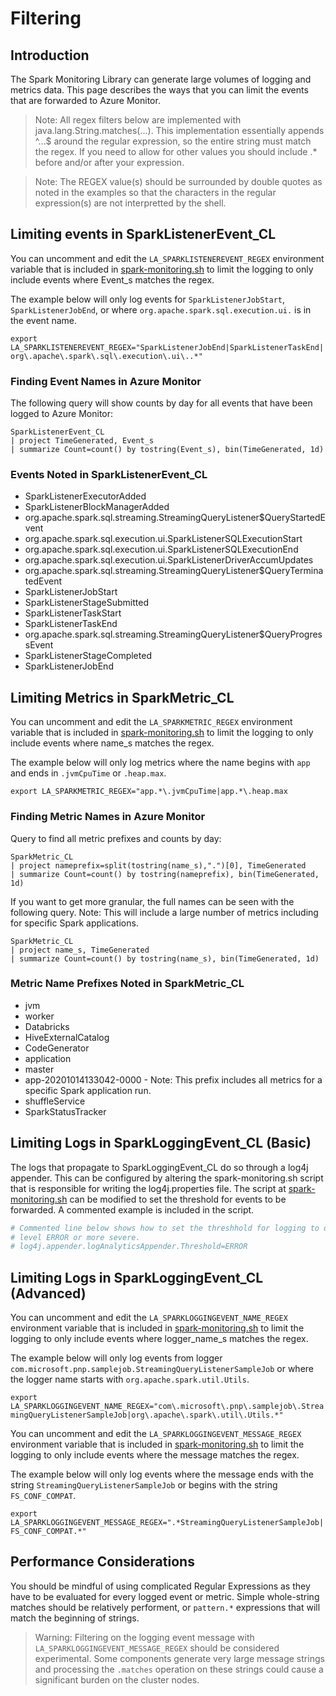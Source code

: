 # Filtering

## Introduction

The Spark Monitoring Library can generate large volumes of logging and metrics data.  This page describes the ways that you can limit the events that are forwarded to Azure Monitor.

> Note: All regex filters below are implemented with java.lang.String.matches(...). This implementation essentially appends ^...$ around the regular expression, so the entire string must match the regex.  If you need to allow for other values you should include .* before and/or after your expression.

> Note: The REGEX value(s) should be surrounded by double quotes as noted in the examples so that the characters in the regular expression(s) are not interpretted by the shell.

## Limiting events in SparkListenerEvent_CL

You can uncomment and edit the `LA_SPARKLISTENEREVENT_REGEX` environment variable that is included in [spark-monitoring.sh](../src/spark-listeners/scripts/spark-monitoring.sh) to limit the logging to only include events where Event_s matches the regex.

The example below will only log events for `SparkListenerJobStart`, `SparkListenerJobEnd`, or where `org.apache.spark.sql.execution.ui.` is in the event name.

`export LA_SPARKLISTENEREVENT_REGEX="SparkListenerJobEnd|SparkListenerTaskEnd|org\.apache\.spark\.sql\.execution\.ui\..*"`

### Finding Event Names in Azure Monitor

The following query will show counts by day for all events that have been logged to Azure Monitor:
```kusto
SparkListenerEvent_CL
| project TimeGenerated, Event_s
| summarize Count=count() by tostring(Event_s), bin(TimeGenerated, 1d)
```

### Events Noted in SparkListenerEvent_CL

* SparkListenerExecutorAdded
* SparkListenerBlockManagerAdded
* org.apache.spark.sql.streaming.StreamingQueryListener$QueryStartedEvent
* org.apache.spark.sql.execution.ui.SparkListenerSQLExecutionStart
* org.apache.spark.sql.execution.ui.SparkListenerSQLExecutionEnd
* org.apache.spark.sql.execution.ui.SparkListenerDriverAccumUpdates
* org.apache.spark.sql.streaming.StreamingQueryListener$QueryTerminatedEvent
* SparkListenerJobStart
* SparkListenerStageSubmitted
* SparkListenerTaskStart
* SparkListenerTaskEnd
* org.apache.spark.sql.streaming.StreamingQueryListener$QueryProgressEvent
* SparkListenerStageCompleted
* SparkListenerJobEnd

## Limiting Metrics in SparkMetric_CL

You can uncomment and edit the `LA_SPARKMETRIC_REGEX` environment variable that is included in [spark-monitoring.sh](../src/spark-listeners/scripts/spark-monitoring.sh) to limit the logging to only include events where name_s matches the regex.

The example below will only log metrics where the name begins with `app` and ends in `.jvmCpuTime` or `.heap.max`.

`export LA_SPARKMETRIC_REGEX="app.*\.jvmCpuTime|app.*\.heap.max`

### Finding Metric Names in Azure Monitor

Query to find all metric prefixes and counts by day:

```kusto
SparkMetric_CL
| project nameprefix=split(tostring(name_s),".")[0], TimeGenerated
| summarize Count=count() by tostring(nameprefix), bin(TimeGenerated, 1d)
```
If you want to get more granular, the full names can be seen with the following query. Note: This will include a large number of metrics including for specific Spark applications.

```kusto
SparkMetric_CL
| project name_s, TimeGenerated
| summarize Count=count() by tostring(name_s), bin(TimeGenerated, 1d)
```

### Metric Name Prefixes Noted in SparkMetric_CL

* jvm
* worker
* Databricks
* HiveExternalCatalog
* CodeGenerator
* application
* master
* app-20201014133042-0000 - Note: This prefix includes all metrics for a specific Spark application run.
* shuffleService
* SparkStatusTracker

## Limiting Logs in SparkLoggingEvent_CL (Basic)

The logs that propagate to SparkLoggingEvent_CL do so through a log4j appender.  This can be configured by altering the spark-monitoring.sh script that is responsible for writing the log4j.properties file. The script at [spark-monitoring.sh](../src/spark-listeners/scripts/spark-monitoring.sh) can be modified to set the threshold for events to be forwarded.  A commented example is included in the script.

```bash
# Commented line below shows how to set the threshhold for logging to only capture events that are
# level ERROR or more severe.
# log4j.appender.logAnalyticsAppender.Threshold=ERROR
```

## Limiting Logs in SparkLoggingEvent_CL (Advanced)

You can uncomment and edit the `LA_SPARKLOGGINGEVENT_NAME_REGEX` environment variable that is included in [spark-monitoring.sh](../src/spark-listeners/scripts/spark-monitoring.sh) to limit the logging to only include events where logger_name_s matches the regex.

The example below will only log events from logger `com.microsoft.pnp.samplejob.StreamingQueryListenerSampleJob` or where the logger name starts with `org.apache.spark.util.Utils`.

`export LA_SPARKLOGGINGEVENT_NAME_REGEX="com\.microsoft\.pnp\.samplejob\.StreamingQueryListenerSampleJob|org\.apache\.spark\.util\.Utils.*"`

You can uncomment and edit the `LA_SPARKLOGGINGEVENT_MESSAGE_REGEX` environment variable that is included in [spark-monitoring.sh](../src/spark-listeners/scripts/spark-monitoring.sh) to limit the logging to only include events where the message matches the regex.

The example below will only log events where the message ends with the string `StreamingQueryListenerSampleJob` or begins with the string `FS_CONF_COMPAT`.

`export LA_SPARKLOGGINGEVENT_MESSAGE_REGEX=".*StreamingQueryListenerSampleJob|FS_CONF_COMPAT.*"`

## Performance Considerations

You should be mindful of using complicated Regular Expressions as they have to be evaluated for every logged event or metric.  Simple whole-string matches should be relatively performent, or `pattern.*` expressions that will match the beginning of strings.

> Warning: Filtering on the logging event message with `LA_SPARKLOGGINGEVENT_MESSAGE_REGEX` should be considered experimental. Some components generate very large message strings and processing the `.matches` operation on these strings could cause a significant burden on the cluster nodes.
